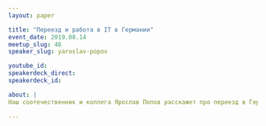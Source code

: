 ```yaml
---
layout: paper

title: "Переезд и работа в IT в Германии"
event_date: 2019.08.14
meetup_slug: 46
speaker_slug: yaroslav-popov

youtube_id:
speakerdeck_direct:
speakerdeck_id:

about: |
Наш соотечественник и коллега Ярослав Попов расскажет про переезд в Германию для айтишника, даст краткий обзор берлинского рынка труда и перспектив.
                                                                                                                         
---
```

